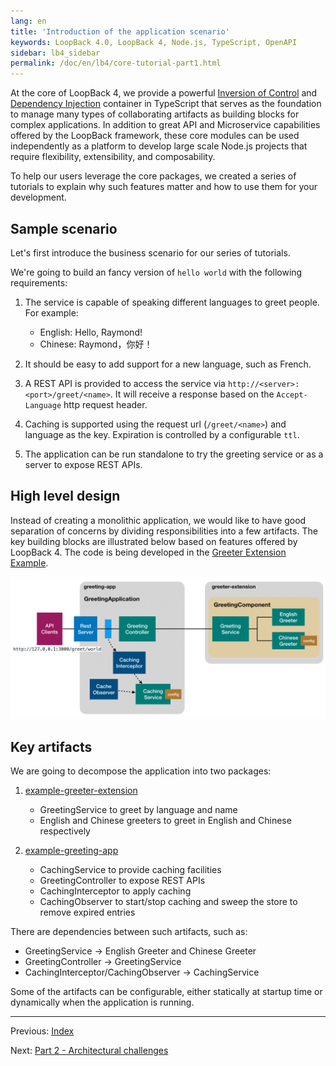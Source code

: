 ```yaml
---
lang: en
title: 'Introduction of the application scenario'
keywords: LoopBack 4.0, LoopBack 4, Node.js, TypeScript, OpenAPI
sidebar: lb4_sidebar
permalink: /doc/en/lb4/core-tutorial-part1.html
---
```


At the core of LoopBack 4, we provide a powerful
[Inversion of Control](../../Context.md) and
[Dependency Injection](../../Dependency-injection.md) container in TypeScript
that serves as the foundation to manage many types of collaborating artifacts as
building blocks for complex applications. In addition to great API and
Microservice capabilities offered by the LoopBack framework, these core modules
can be used independently as a platform to develop large scale Node.js projects
that require flexibility, extensibility, and composability.

To help our users leverage the core packages, we created a series of tutorials
to explain why such features matter and how to use them for your development.

## Sample scenario

Let's first introduce the business scenario for our series of tutorials.

We're going to build an fancy version of `hello world` with the following
requirements:

1. The service is capable of speaking different languages to greet people. For
   example:

   - English: Hello, Raymond!
   - Chinese: Raymond，你好！

2. It should be easy to add support for a new language, such as French.

3. A REST API is provided to access the service via
   `http://<server>:<port>/greet/<name>`. It will receive a response based on
   the `Accept-Language` http request header.

4. Caching is supported using the request url (`/greet/<name>`) and language as
   the key. Expiration is controlled by a configurable `ttl`.

5. The application can be run standalone to try the greeting service or as a
   server to expose REST APIs.

## High level design

Instead of creating a monolithic application, we would like to have good
separation of concerns by dividing responsibilities into a few artifacts. The
key building blocks are illustrated below based on features offered by
LoopBack 4. The code is being developed in the
[Greeter Extension Example](https://github.com/loopbackio/loopback-next/tree/core-tutorial/examples/greeter-extension).

![Greeting Scenario](../../imgs/tutorials/core/greeting-app.png)

## Key artifacts

We are going to decompose the application into two packages:

1. [example-greeter-extension](https://github.com/loopbackio/loopback-next/tree/core-tutorial/examples/greeter-extension)

   - GreetingService to greet by language and name
   - English and Chinese greeters to greet in English and Chinese respectively

2. [example-greeting-app](https://github.com/loopbackio/loopback-next/tree/core-tutorial/examples/greeting-app)

   - CachingService to provide caching facilities
   - GreetingController to expose REST APIs
   - CachingInterceptor to apply caching
   - CachingObserver to start/stop caching and sweep the store to remove expired
     entries

There are dependencies between such artifacts, such as:

- GreetingService -> English Greeter and Chinese Greeter
- GreetingController -> GreetingService
- CachingInterceptor/CachingObserver -> CachingService

Some of the artifacts can be configurable, either statically at startup time or
dynamically when the application is running.

---

Previous: [Index](./index.md)

Next: [Part 2 - Architectural challenges](./2-architecture.md)
